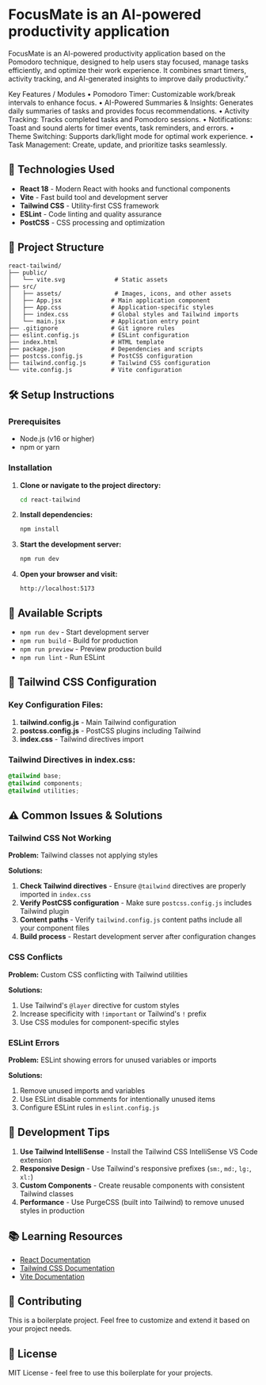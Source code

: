 # FocusMate is an AI-powered productivity application 

FocusMate is an AI-powered productivity application based on the Pomodoro technique, designed to help users stay focused, manage tasks efficiently, and optimize their work experience. It combines smart timers, activity tracking, and AI-generated insights to improve daily productivity.”

Key Features / Modules
•	Pomodoro Timer: Customizable work/break intervals to enhance focus.
•	AI-Powered Summaries & Insights: Generates daily summaries of tasks and provides focus recommendations.
•	Activity Tracking: Tracks completed tasks and Pomodoro sessions.
•	Notifications: Toast and sound alerts for timer events, task reminders, and errors.
•	Theme Switching: Supports dark/light mode for optimal work experience.
•	Task Management: Create, update, and prioritize tasks seamlessly.


## 🚀 Technologies Used

- **React 18** - Modern React with hooks and functional components
- **Vite** - Fast build tool and development server
- **Tailwind CSS** - Utility-first CSS framework
- **ESLint** - Code linting and quality assurance
- **PostCSS** - CSS processing and optimization

## 📁 Project Structure

```
react-tailwind/
├── public/
│   └── vite.svg              # Static assets
├── src/
│   ├── assets/               # Images, icons, and other assets
│   ├── App.jsx              # Main application component
│   ├── App.css              # Application-specific styles
│   ├── index.css            # Global styles and Tailwind imports
│   └── main.jsx             # Application entry point
├── .gitignore               # Git ignore rules
├── eslint.config.js         # ESLint configuration
├── index.html               # HTML template
├── package.json             # Dependencies and scripts
├── postcss.config.js        # PostCSS configuration
├── tailwind.config.js       # Tailwind CSS configuration
└── vite.config.js           # Vite configuration
```

## 🛠️ Setup Instructions

### Prerequisites
- Node.js (v16 or higher)
- npm or yarn

### Installation

1. **Clone or navigate to the project directory:**
   ```bash
   cd react-tailwind
   ```

2. **Install dependencies:**
   ```bash
   npm install
   ```

3. **Start the development server:**
   ```bash
   npm run dev
   ```

4. **Open your browser and visit:**
   ```
   http://localhost:5173
   ```

## 📜 Available Scripts

- `npm run dev` - Start development server
- `npm run build` - Build for production
- `npm run preview` - Preview production build
- `npm run lint` - Run ESLint

## 🎨 Tailwind CSS Configuration

### Key Configuration Files:

1. **tailwind.config.js** - Main Tailwind configuration
2. **postcss.config.js** - PostCSS plugins including Tailwind
3. **index.css** - Tailwind directives import

### Tailwind Directives in index.css:
```css
@tailwind base;
@tailwind components;
@tailwind utilities;
```

## ⚠️ Common Issues & Solutions

### Tailwind CSS Not Working

**Problem:** Tailwind classes not applying styles

**Solutions:**
1. **Check Tailwind directives** - Ensure `@tailwind` directives are properly imported in `index.css`
2. **Verify PostCSS configuration** - Make sure `postcss.config.js` includes Tailwind plugin
3. **Content paths** - Verify `tailwind.config.js` content paths include all your component files
4. **Build process** - Restart development server after configuration changes

### CSS Conflicts

**Problem:** Custom CSS conflicting with Tailwind utilities

**Solutions:**
1. Use Tailwind's `@layer` directive for custom styles
2. Increase specificity with `!important` or Tailwind's `!` prefix
3. Use CSS modules for component-specific styles

### ESLint Errors

**Problem:** ESLint showing errors for unused variables or imports

**Solutions:**
1. Remove unused imports and variables
2. Use ESLint disable comments for intentionally unused items
3. Configure ESLint rules in `eslint.config.js`

## 🔧 Development Tips

1. **Use Tailwind IntelliSense** - Install the Tailwind CSS IntelliSense VS Code extension
2. **Responsive Design** - Use Tailwind's responsive prefixes (`sm:`, `md:`, `lg:`, `xl:`)
3. **Custom Components** - Create reusable components with consistent Tailwind classes
4. **Performance** - Use PurgeCSS (built into Tailwind) to remove unused styles in production

## 📚 Learning Resources

- [React Documentation](https://react.dev/)
- [Tailwind CSS Documentation](https://tailwindcss.com/docs)
- [Vite Documentation](https://vitejs.dev/)

## 🤝 Contributing

This is a boilerplate project. Feel free to customize and extend it based on your project needs.

## 📄 License

MIT License - feel free to use this boilerplate for your projects.
